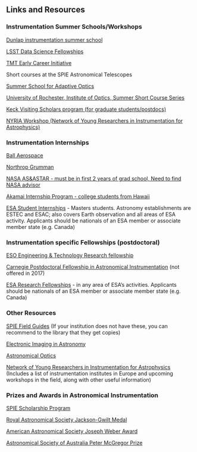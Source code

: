 ## Links and Resources

### Instrumentation Summer Schools/Workshops

[Dunlap instrumentation summer school](http://www.dunlap.utoronto.ca/training/summer-school/)

[LSST Data Science Fellowships](https://www.lsstcorporation.org/fellowship_program)

[TMT Early Career Initiative](https://www.tmt.org/page/workforce-development)

Short courses at the SPIE Astronomical Telescopes 

[Summer School for Adaptive Optics](http://cfao.ucolick.org/aosummer.php)

[University of Rochester, Institute of Optics, Summer Short Course Series](http://www.hajim.rochester.edu/optics/summer/index.html)

[Keck Visiting Scholars program (for graduate students/postdocs)](https://www2.keck.hawaii.edu/inst/KeckScholar/keck-staff.html)

[NYRIA Workshop (Network of Young Researchers in Instrumentation for Astrophysics)](http://astro-instrumentation.blogspot.com/p/next-meeting-workshop-2017.html)

### Instrumentation Internships

[Ball Aerospace](http://www.ball.com/aerospace/about-ball-aerospace/careers/college-internships)

[Northrop Grumman](http://www.northropgrumman.com/Careers/Students-Entry-Level/Pages/Internships.aspx)

[NASA AS&ASTAR - must be in first 2 years of grad school, Need to find NASA advisor](https://www.nasa.gov/offices/education/seap-abstracts-AS-ASTAR.html)

[Akamai Internship Program  - college students from Hawaii](https://akamaihawaii.org/internships/)

[ESA Student Internships](https://www.esa.int/About_Us/Careers_at_ESA/Student_Internships2) - Masters students. Astronomy establishments are ESTEC and ESAC; also covers Earth observation and all areas of ESA activity. Applicants should be nationals of an ESA member or associate member state (e.g. Canada)

### Instrumentation specific Fellowships (postdoctoral)

[ESO Engineering & Technology Research fellowship](http://www.eso.org/sci/publications/announcements/sciann17061.html)

[Carnegie Postdoctoral Fellowship in Astronomical Instrumentation](http://obs.carnegiescience.edu/fellowships) (not offered in 2017)

[ESA Research Fellowships](https://www.esa.int/About_Us/Careers_at_ESA/Post_Docs_Research_Fellowship) - in any area of ESA’s activities. Applicants should be nationals of an ESA member or associate member state (e.g. Canada)

### Other Resources

[SPIE Field Guides](http://spie.org/publications/books/field-guides) (If your institution does not have these, you can recommend to the library that they get copies)

[Electronic Imaging in Astronomy](https://www.springer.com/us/book/9783540765820)

[Astronomical Optics](https://www.elsevier.com/books/astronomical-optics/schroeder/978-0-12-629810-9)

[Network of Young Researchers in Instrumentation for Astrophysics](http://astro-instrumentation.blogspot.com/p/about-us.html) (Includes a list of instrumentation institutes in Europe and upcoming workshops in the field, along with other useful information)

### Prizes and Awards in Astronomical Instrumentation

[SPIE Scholarship Program](https://spie.org/membership/student-members/scholarships)

[Royal Astronomical Society Jackson-Gwilt Medal](https://ras.ac.uk/awards-and-grants/awards/2275-jackson-gwilt-medal)

[American Astronomical Society Joseph Weber Award](https://aas.org/grants-and-prizes/joseph-weber-award-astronomical-instrumentation)

[Astronomical Society of Australia Peter McGregor Prize](http://asa.astronomy.org.au/pmp.php)
